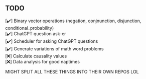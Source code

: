 ## TODO  
[✔️] Binary vector operations (negation, conjnunction, disjunction, conditional_probability)  
[✔️] ChatGPT question ask-er  
[✔️] Scheduler for asking ChatGPT questions  
[✔️] Generate variations of math word problems  
[❌] Calculate causality values  
[❌] Data analysis for good naptimes  

MIGHT SPLIT ALL THESE THINGS INTO THEIR OWN REPOS LOL